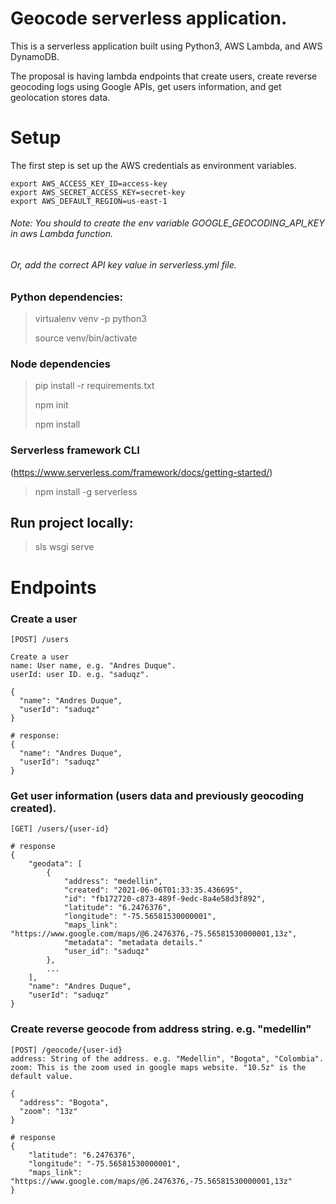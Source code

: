 # Geocode serverless application.

This is a serverless application built using Python3, AWS Lambda, and AWS DynamoDB.

The proposal is having lambda endpoints that create users, create reverse geocoding logs using Google APIs, get users
information, and get geolocation stores data.

# Setup

The first step is set up the AWS credentials as environment variables.

```
export AWS_ACCESS_KEY_ID=access-key
export AWS_SECRET_ACCESS_KEY=secret-key
export AWS_DEFAULT_REGION=us-east-1
```

###### Note: You should to create the env variable GOOGLE_GEOCODING_API_KEY in aws Lambda function.

###### Or, add the correct API key value in serverless.yml file.

### Python dependencies:

> virtualenv venv -p python3
>
> source venv/bin/activate

### Node dependencies

> pip install -r requirements.txt
>
> npm init
>
> npm install

### Serverless framework CLI

(https://www.serverless.com/framework/docs/getting-started/)

> npm install -g serverless

## Run project locally:

> sls wsgi serve

# Endpoints

### Create a user

```
[POST] /users

Create a user
name: User name, e.g. "Andres Duque".
userId: user ID. e.g. "saduqz".

{
  "name": "Andres Duque",
  "userId": "saduqz"
}

# response:
{
  "name": "Andres Duque",
  "userId": "saduqz"
}
```

### Get user information (users data and previously geocoding created).

```
[GET] /users/{user-id}

# response
{
    "geodata": [
        {
            "address": "medellin",
            "created": "2021-06-06T01:33:35.436695",
            "id": "fb172720-c873-489f-9edc-8a4e58d3f892",
            "latitude": "6.2476376",
            "longitude": "-75.56581530000001",
            "maps_link": "https://www.google.com/maps/@6.2476376,-75.56581530000001,13z",
            "metadata": "metadata details."
            "user_id": "saduqz"
        },
        ...
    ],
    "name": "Andres Duque",
    "userId": "saduqz"
}
```

### Create reverse geocode from address string. e.g. "medellin"

```
[POST] /geocode/{user-id}
address: String of the address. e.g. "Medellin", "Bogota", "Colombia".
zoom: This is the zoom used in google maps website. "10.5z" is the default value.

{
  "address": "Bogota",
  "zoom": "13z"  
}

# response
{
    "latitude": "6.2476376",
    "longitude": "-75.56581530000001",
    "maps_link": "https://www.google.com/maps/@6.2476376,-75.56581530000001,13z"
}
```
